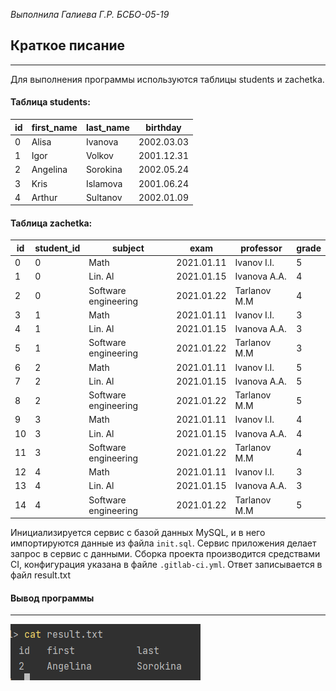 *Выполнила Галиева Г.Р. БСБО-05-19*
## Краткое писание
***
Для выполнения программы используются таблицы students и zachetka.

#### Таблица students:
| id | first_name | last_name | birthday|
|----|------------|-----------|---------|
| 0 | Alisa | Ivanova | 2002.03.03 |
| 1 | Igor | Volkov | 2001.12.31 |
| 2 | Angelina | Sorokina | 2002.05.24 |
| 3 | Kris | Islamova | 2001.06.24 |
| 4 | Arthur | Sultanov | 2002.01.09 |

#### Таблица zachetka:
| id  | student_id | subject | exam | professor | grade |
|-----|---|---------|------|-----------|-------|
| 0   | 0 | Math | 2021.01.11 | Ivanov I.I. | 5     |
| 1   | 0 | Lin. Al | 2021.01.15 | Ivanova A.A. | 4     |
| 2   | 0 | Software engineering | 2021.01.22 | Tarlanov M.M | 4     |
| 3   | 1 | Math | 2021.01.11 | Ivanov I.I. | 3     |
| 4   | 1 | Lin. Al | 2021.01.15 | Ivanova A.A. | 3     |
| 5   | 1 | Software engineering | 2021.01.22 | Tarlanov M.M | 3     |
| 6   | 2 | Math | 2021.01.11 | Ivanov I.I. | 5     |
| 7   | 2 | Lin. Al | 2021.01.15 | Ivanova A.A. | 5     |
| 8   | 2 | Software engineering | 2021.01.22 | Tarlanov M.M | 5     |
| 9   | 3 | Math | 2021.01.11 | Ivanov I.I. | 4     |
| 10  | 3 | Lin. Al | 2021.01.15 | Ivanova A.A. | 4     |
| 11  | 3 | Software engineering | 2021.01.22 | Tarlanov M.M | 4     |
| 12  | 4 | Math | 2021.01.11 | Ivanov I.I. | 3     |
| 13  | 4 | Lin. Al | 2021.01.15 | Ivanova A.A. | 3     |
| 14  | 4 | Software engineering | 2021.01.22 | Tarlanov M.M | 5     |

Инициализируется сервис с базой данных MySQL, и в него импортируются данные из файла `init.sql`. Сервис приложения делает запрос в сервис с данными.
Сборка проекта производится средствами CI, конфигурация указана в файле `.gitlab-ci.yml`. Ответ записывается в файл result.txt

#### Вывод программы
***
![img.png](./img/image.png)
